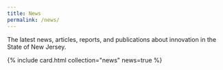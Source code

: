 ```yaml
---
title: News
permalink: /news/
---
```


<p class="usa-intro">The latest news, articles, reports, and publications about innovation in the State of New Jersey.</p>

{% include card.html collection="news" news=true %}
